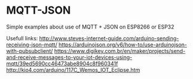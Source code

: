 # MQTT-JSON
Simple examples about use of MQTT + JSON on ESP8266 or ESP32

Usefull links:
http://www.steves-internet-guide.com/arduino-sending-receiving-json-mqtt/
https://arduinojson.org/v6/how-to/use-arduinojson-with-pubsubclient/
https://www.digikey.com.br/en/maker/projects/send-and-receive-messages-to-your-iot-devices-using-mqtt/39ed5690cc46473abe8904c8f960341f
http://kio4.com/arduino/117C_Wemos_IOT_Eclipse.htm
